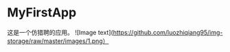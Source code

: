 # MyFirstApp
这是一个仿猎聘的应用。
![Image text](https://github.com/luozhiqiang95/img-storage/raw/master/images/1.png）
